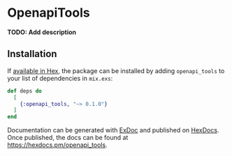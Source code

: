 # OpenapiTools

**TODO: Add description**

## Installation

If [available in Hex](https://hex.pm/docs/publish), the package can be installed
by adding `openapi_tools` to your list of dependencies in `mix.exs`:

```elixir
def deps do
  [
    {:openapi_tools, "~> 0.1.0"}
  ]
end
```

Documentation can be generated with [ExDoc](https://github.com/elixir-lang/ex_doc)
and published on [HexDocs](https://hexdocs.pm). Once published, the docs can
be found at <https://hexdocs.pm/openapi_tools>.

